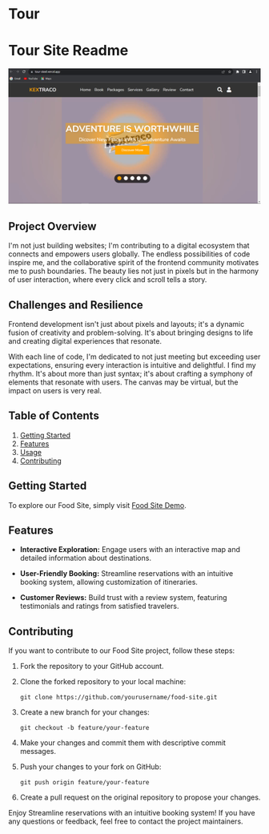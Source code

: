 # Tour

# Tour Site Readme

![Food Site](images/tour.PNG)


## Project Overview
I'm not just building websites; I'm contributing to a digital ecosystem that connects and empowers users globally. The endless possibilities of code inspire me, and the collaborative spirit of the frontend community motivates me to push boundaries.
The beauty lies not just in pixels but in the harmony of user interaction, where every click and scroll tells a story.

## Challenges and Resilience

Frontend development isn't just about pixels and layouts; it's a dynamic fusion of creativity and problem-solving. It's about bringing designs to life and creating digital experiences that resonate.

With each line of code, I'm dedicated to not just meeting but exceeding user expectations, ensuring every interaction is intuitive and delightful. I find my rhythm. It's about more than just syntax; it's about crafting a symphony of elements that resonate with users. The canvas may be virtual, but the impact on users is very real.


## Table of Contents

1. [Getting Started](#getting-started)
2. [Features](#features)
3. [Usage](#usage)
4. [Contributing](#contributing)

## Getting Started

To explore our Food Site, simply visit [Food Site Demo](https://tour-steel.vercel.app).

## Features

- **Interactive Exploration:** Engage users with an interactive map and detailed information about destinations.

- **User-Friendly Booking:** Streamline reservations with an intuitive booking system, allowing customization of itineraries.

- **Customer Reviews:** Build trust with a review system, featuring testimonials and ratings from satisfied travelers.


## Contributing

If you want to contribute to our Food Site project, follow these steps:

1. Fork the repository to your GitHub account.

2. Clone the forked repository to your local machine:

   ```
   git clone https://github.com/yourusername/food-site.git
   ```

3. Create a new branch for your changes:

   ```
   git checkout -b feature/your-feature
   ```

4. Make your changes and commit them with descriptive commit messages.

5. Push your changes to your fork on GitHub:

   ```
   git push origin feature/your-feature
   ```

6. Create a pull request on the original repository to propose your changes.


Enjoy Streamline reservations with an intuitive booking system! If you have any questions or feedback, feel free to contact the project maintainers.
